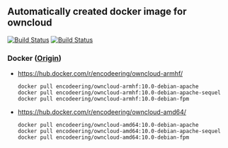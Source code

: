 ## Automatically created docker image for owncloud

[![Build Status](https://travis-ci.org/encodeering/docker-owncloud.svg?branch=master)](https://travis-ci.org/encodeering/docker-owncloud)
[![Build Status](https://semaphoreci.com/api/v1/encodeering/docker-owncloud/branches/master/shields_badge.svg)](https://semaphoreci.com/encodeering/docker-owncloud)

### Docker ([Origin](https://github.com/docker-library/owncloud))

- https://hub.docker.com/r/encodeering/owncloud-armhf/

    ```docker pull encodeering/owncloud-armhf:10.0-debian-apache```  
    ```docker pull encodeering/owncloud-armhf:10.0-debian-apache-sequel```  
    ```docker pull encodeering/owncloud-armhf:10.0-debian-fpm```

- https://hub.docker.com/r/encodeering/owncloud-amd64/

    ```docker pull encodeering/owncloud-amd64:10.0-debian-apache```  
    ```docker pull encodeering/owncloud-amd64:10.0-debian-apache-sequel```  
    ```docker pull encodeering/owncloud-amd64:10.0-debian-fpm```
